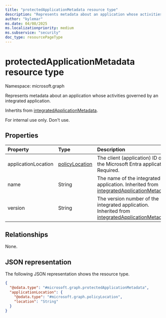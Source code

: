 ```yaml
---
title: "protectedApplicationMetadata resource type"
description: "Represents metadata about an application whose activities are being governed by an integrated application."
author: "kylemar"
ms.date: 04/08/2025
ms.localizationpriority: medium
ms.subservice: "security"
doc_type: resourcePageType
---
```


# protectedApplicationMetadata resource type

Namespace: microsoft.graph

Represents metadata about an application whose activities governed by an integrated application.

Inhertits from [integratedApplicationMetadata](./integratedapplicationmetadata.md).

For internal use only. Don't use.

## Properties

| Property      | Type   | Description                                                      |
| :------------ | :----- | :--------------------------------------------------------------- |
| applicationLocation | [policyLocation](../resources/policylocation.md) |The client (application) ID of the Microsoft Entra application. Required.|
| name     | String | The name of the integrated application. Inherited from [integratedApplicationMetadata](./integratedapplicationmetadata.md).       |
| version  | String | The version number of the integrated application. Inherited from [integratedApplicationMetadata](./integratedapplicationmetadata.md). |

## Relationships

None.

## JSON representation

The following JSON representation shows the resource type.
<!-- {
  "blockType": "resource",
  "@odata.type": "microsoft.graph.protectedApplicationMetadata",
  "openType": false
}-->
``` json
{
  "@odata.type": "#microsoft.graph.protectedApplicationMetadata",
  "applicationLocation": {
    "@odata.type": "#microsoft.graph.policyLocation",
    "location": "String"
  }
}
```
